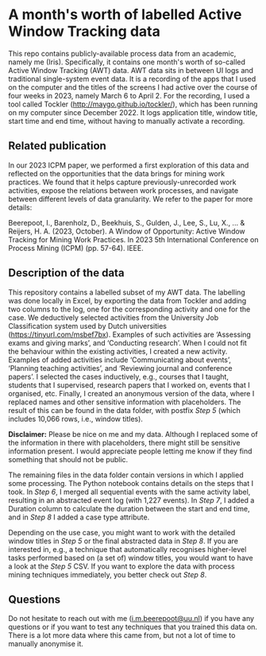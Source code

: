 # A month's worth of labelled Active Window Tracking data
This repo contains publicly-available process data from an academic, namely me (Iris). Specifically, it contains one month's worth of so-called Active Window Tracking (AWT) data. AWT data sits in between UI logs and traditional single-system event data. It is a recording of the apps that I used on the computer and the titles of the screens I had active over the course of four weeks in 2023, namely March 6 to April 2. For the recording, I used a tool called Tockler (http://maygo.github.io/tockler/), which has been running on my computer since December 2022. It logs application title, window title, start time and end time, without having to manually activate a recording.  

## Related publication
In our 2023 ICPM paper, we performed a first exploration of this data and reflected on the opportunities that the data brings for mining work practices. We found that it helps capture previously-unrecorded work activities, expose the relations between work processes, and navigate between different levels of data granularity. We refer to the paper for more details: 

Beerepoot, I., Barenholz, D., Beekhuis, S., Gulden, J., Lee, S., Lu, X., ... & Reijers, H. A. (2023, October). A Window of Opportunity: Active Window Tracking for Mining Work Practices. In 2023 5th International Conference on Process Mining (ICPM) (pp. 57-64). IEEE.

## Description of the data
This repository contains a labelled subset of my AWT data. The labelling was done locally in Excel, by exporting the data from Tockler and adding two columns to the log, one for the corresponding activity and one for the case. We deductively selected activities from the University Job Classification system used by Dutch universities (https://tinyurl.com/msbef7bx). Examples of such activities are ‘Assessing exams and giving marks’, and ‘Conducting research’. When I could not fit the behaviour within the existing activities, I created a new activity. Examples of added activities include ‘Communicating about events’, ‘Planning teaching activities’, and ‘Reviewing journal and conference papers’. I selected the cases inductively, e.g., courses that I taught, students that I supervised, research papers that I worked on, events that I organised, etc. Finally, I created an anonymous version of the data, where I replaced names and other sensitive information with placeholders. The result of this can be found in the data folder, with postfix _Step 5_ (which includes 10,066 rows, i.e., window titles). 

**Disclaimer:** Please be nice on me and my data. Although I replaced some of the information in there with placeholders, there might still be sensitive information present. I would appreciate people letting me know if they find something that should not be public.

The remaining files in the data folder contain versions in which I applied some processing. The Python notebook contains details on the steps that I took. In _Step 6_, I merged all sequential events with the same activity label, resulting in an abstracted event log (with 1,227 events). In _Step 7_, I added a Duration column to calculate the duration between the start and end time, and in _Step 8_ I added a case type attribute. 

Depending on the use case, you might want to work with the detailed window titles in _Step 5_ or the final abstracted data in _Step 8_. If you are interested in, e.g., a technique that automatically recognises higher-level tasks performed based on (a set of) window titles, you would want to have a look at the _Step 5_ CSV. If you want to explore the data with process mining techniques immediately, you better check out _Step 8_. 

## Questions
Do not hesitate to reach out with me (i.m.beerepoot@uu.nl) if you have any questions or if you want to test any techniques that you trained this data on. There is a lot more data where this came from, but not a lot of time to manually anonymise it. 
